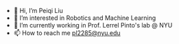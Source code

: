 - 👋 Hi, I’m Peiqi Liu
- 👀 I’m interested in Robotics and Machine Learning
- 🌱 I’m currently working in Prof. Lerrel Pinto's lab @ NYU
- 📫 How to reach me pl2285@nyu.edu

<!---
leo20021210/leo20021210 is a ✨ special ✨ repository because its `README.md` (this file) appears on your GitHub profile.
You can click the Preview link to take a look at your changes.
--->
